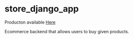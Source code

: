 # store_django_app

Producton available [Here](https://kubbuy-prod.herokuapp.com/)

Ecommerce backend that allows users to buy given products.
